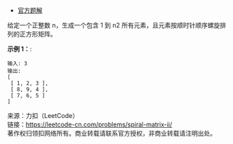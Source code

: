 * [官方题解](https://leetcode-cn.com/problems/spiral-matrix-ii/solution/spiral-matrix-ii-mo-ni-fa-she-ding-bian-jie-qing-x/)
  

给定一个正整数 n，生成一个包含 1 到 n2 所有元素，且元素按顺时针顺序螺旋排列的正方形矩阵。

**示例 1：**:<br>
```
输入: 3
输出:
[
 [ 1, 2, 3 ],
 [ 8, 9, 4 ],
 [ 7, 6, 5 ]
]
```

来源：力扣（LeetCode）<br>
链接：https://leetcode-cn.com/problems/spiral-matrix-ii/<br>
著作权归领扣网络所有。商业转载请联系官方授权，非商业转载请注明出处。<br>